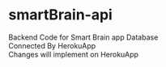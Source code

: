 # smartBrain-api

Backend Code for Smart Brain app Database <br/>
Connected By HerokuApp <br/>
Changes will implement on HerokuApp <br/>
